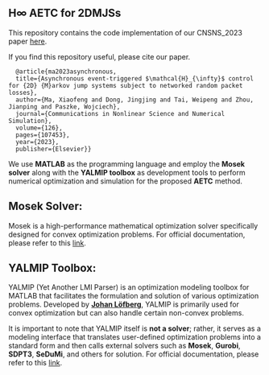 ## H∞ AETC for 2DMJSs
This repository contains the code implementation of our CNSNS_2023 paper [here](https://www.sciencedirect.com/science/article/abs/pii/S100757042300374X).

If you find this repository useful, please cite our paper.
```
  @article{ma2023asynchronous,
  title={Asynchronous event-triggered $\mathcal{H}_{\infty}$ control for {2D} {M}arkov jump systems subject to networked random packet losses},
  author={Ma, Xiaofeng and Dong, Jingjing and Tai, Weipeng and Zhou, Jianping and Paszke, Wojciech},
  journal={Communications in Nonlinear Science and Numerical Simulation},
  volume={126},
  pages={107453},
  year={2023},
  publisher={Elsevier}}
```
We use **MATLAB** as the programming language and employ the **Mosek solver** along with the **YALMIP toolbox** as development tools to perform numerical optimization and simulation for the proposed **AETC** method.

## Mosek Solver:
Mosek is a high-performance mathematical optimization solver specifically designed for convex optimization problems. For official documentation, please refer to this [link](https://www.mosek.com/documentation/).

## YALMIP Toolbox:
YALMIP (Yet Another LMI Parser) is an optimization modeling toolbox for MATLAB that facilitates the formulation and solution of various optimization problems. Developed by [**Johan Löfberg**](https://scholar.google.com/citations?user=No-9sDUAAAAJ&hl=en), YALMIP is primarily used for convex optimization but can also handle certain non-convex problems.

It is important to note that YALMIP itself is **not a solver**; rather, it serves as a modeling interface that translates user-defined optimization problems into a standard form and then calls external solvers such as **Mosek**, **Gurobi**, **SDPT3**, **SeDuMi**, and others for solution. For official documentation, please refer to this [link](https://yalmip.github.io/).
